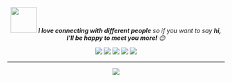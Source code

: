 <div align=center>
<img src="https://media.giphy.com/media/LnQjpWaON8nhr21vNW/giphy.gif" width="60"> 
<em><b>I love connecting with different people</b> so if you want to say <b>hi, I'll be happy to meet you more!</b> 😊</em>
</div>

<p align="center">
  <a href="https://medium.com/catumua"><img src="https://img.shields.io/badge/_-Medium-292e33?style=flat-square&logo=Medium&logoColor=fff"></a>
  <a href="https://www.facebook.com/100025057463273"><img src="https://img.shields.io/badge/_-Facebook-292e33?style=flat-square&logo=Facebook&logoColor=fff"></a>
  <a href="https://twitter.com/catumua_"><img src="https://img.shields.io/badge/_-Twitter-292e33?style=flat-square&logo=twitter&logoColor=fff"></a>
  <a href="https://instagram.com/catumua_"><img src="https://img.shields.io/badge/_-Instagram-292e33?style=flat-square&logo=instagram&logoColor=fff"></a>
 <a href="https://ao.linkedin.com/in/joaquim-catumua-roque"><img src="https://img.shields.io/badge/_-Linkedin-292e33?style=flat-square&logo=linkedin&logoColor=fff"></a>
  
</p>

---
<div align=center>
  
![](https://visitor-badge.glitch.me/badge?page_id=hacoa.hacoa)

</div>
